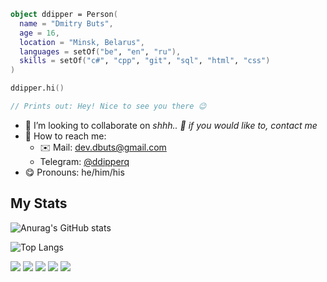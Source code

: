 ```kotlin
object ddipper = Person(
  name = "Dmitry Buts",
  age = 16,
  location = "Minsk, Belarus",
  languages = setOf("be", "en", "ru"),
  skills = setOf("c#", "cpp", "git", "sql", "html", "css")
)

ddipper.hi()

// Prints out: Hey! Nice to see you there 😉
```

- 🎯 I’m looking to collaborate on *shhh.. 🤫 if you would like to, contact me*
- 🔎 How to reach me:
  - ✉️ Mail: [dev.dbuts@gmail.com](mailto:dev.dbuts@gmail.com)
  - Telegram: [@ddipperq](https://t.me/ddipperq)
- 😋 Pronouns: he/him/his

## My Stats

![Anurag's GitHub stats](https://github-readme-stats.vercel.app/api?username=ddipper&show_icons=true&theme=dracula&hide=contribs,prs)

![Top Langs](https://github-readme-stats.vercel.app/api/top-langs/?username=ddipper&langs_count=4?&layout=compact&theme=dracula&card_width=350&count_weight=-1)

![](http://github-profile-summary-cards.vercel.app/api/cards/profile-details?username=ddipper&theme=dracula)
![](http://github-profile-summary-cards.vercel.app/api/cards/repos-per-language?username=ddipper&theme=dracula)
![](http://github-profile-summary-cards.vercel.app/api/cards/most-commit-language?username=ddipper&theme=dracula)
![](http://github-profile-summary-cards.vercel.app/api/cards/stats?username=ddipper&theme=dracula)
![](http://github-profile-summary-cards.vercel.app/api/cards/productive-time?username=ddipper&theme=dracula&utcOffset=+3)

